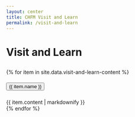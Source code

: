 ```yaml
---
layout: center
title: CHFM Visit and Learn
permalink: /visit-and-learn
---
```


# Visit and Learn

<div style="height: 10px;"></div>

<div class="accordion">
    {% for item in site.data.visit-and-learn-content %}
        <div class="card">
            <div class="card-header" id="heading-{{item-tag}}">
                <h5 class="mb-0">
                    <button class="btn btn-link collapsed accordionButton" data-toggle="collapse" data-target="#{{ item.tag }}" aria-expanded="false" aria-controls="{{item.tag}}">
                        {{ item.name }}
                    </button>
                </h5>
            </div> 
            <div id="{{ item.tag }}" class="collapse autoScroll" aria-labelledby="heading-{item-tag}}" data-parent=".accordion">
                <div class="card-body">
                    {{ item.content | markdownify }}
                </div>
            </div>
        </div>
    {% endfor %}
</div>